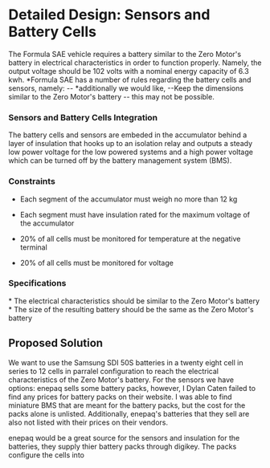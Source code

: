 <h1> Detailed Design: Sensors and Battery Cells </h1>
The Formula SAE vehicle requires a battery similar to the Zero Motor's battery in electrical characteristics in order to function properly. Namely, the output voltage should be 102 volts with a nominal energy capacity of 6.3 kwh.
*Formula SAE has a number of rules regarding the battery cells and sensors, namely: 
--
*additionally we would like, 
--Keep the dimensions similar to the Zero Motor's battery -- this may not be possible.

<h3> Sensors and Battery Cells Integration </h3>
The battery cells and sensors are embeded in the accumulator behind a layer of insulation that hooks up to an isolation relay and outputs a steady low power voltage for the low powered systems and a high power voltage which can be turned off by the battery management system (BMS).

<h3> Constraints </h3>

* Each segment of the accumulator must weigh no more than 12 kg
  
* Each segment must have insulation rated for the maximum voltage of the accumulator
  
* 20% of all cells must be monitored for temperature at the negative terminal
  
* 20% of all cells must be monitored for voltage

<h3> Specifications </h3>
* The electrical characteristics should be similar to the Zero Motor's battery
* The size of the resulting battery should be the same as the Zero Motor's battery

<h2> Proposed Solution </h2>
We want to use the Samsung SDI 50S batteries in a twenty eight cell in series to 12 cells in parralel configuration to reach the electrical characteristics of the Zero Motor's battery. 
For the sensors we have options: enepaq sells some battery packs, however, I Dylan Caten failed to find any prices for battery packs on their website. I was able to find miniature BMS that are meant for the battery packs, but the cost for the packs alone is unlisted. 
Additionally, enepaq's batteries that they sell are also not listed with their prices on their vendors.

enepaq would be a great source for the sensors and insulation for the batteries, they supply thier battery packs through digikey. The packs configure the cells into 
